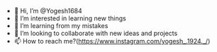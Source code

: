 - 👋 Hi, I’m @Yogesh1684
- 👀 I’m interested in learning new things
- 🌱 I’m learning from my mistakes
- 💞️ I’m looking to collaborate with new ideas and projects
- 📫 How to reach me?(https://www.instagram.com/yogesh_.1924._/)

<!---
Yogesh1684/Yogesh1684 is a ✨ special ✨ repository because its `README.md` (this file) appears on your GitHub profile.
You can click the Preview link to take a look at your changes.
--->
